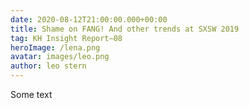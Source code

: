 ```yaml
---
date: 2020-08-12T21:00:00.000+00:00
title: Shame on FANG! And other trends at SXSW 2019
tag: KH Insight Report—08
heroImage: /lena.png
avatar: images/leo.png
author: leo stern
---
```


Some text
